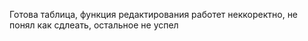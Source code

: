 Готова таблица, функция редактирования работет неккоректно, не понял как сдлеать, остальное не успел
